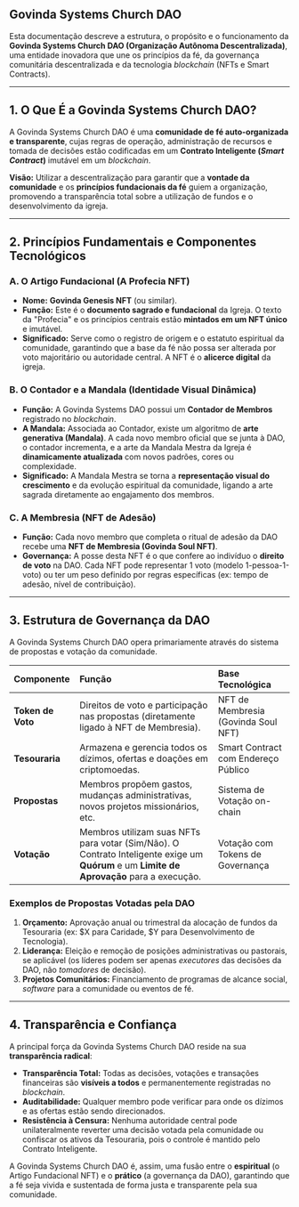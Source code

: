 ## Govinda Systems Church DAO

Esta documentação descreve a estrutura, o propósito e o funcionamento da **Govinda Systems Church DAO (Organização Autônoma Descentralizada)**, uma entidade inovadora que une os princípios da fé, da governança comunitária descentralizada e da tecnologia *blockchain* (NFTs e Smart Contracts).

---

## 1. O Que É a Govinda Systems Church DAO?

A Govinda Systems Church DAO é uma **comunidade de fé auto-organizada e transparente**, cujas regras de operação, administração de recursos e tomada de decisões estão codificadas em um **Contrato Inteligente (*Smart Contract*)** imutável em um *blockchain*.

**Visão:** Utilizar a descentralização para garantir que a **vontade da comunidade** e os **princípios fundacionais da fé** guiem a organização, promovendo a transparência total sobre a utilização de fundos e o desenvolvimento da igreja.

---

## 2. Princípios Fundamentais e Componentes Tecnológicos

### A. O Artigo Fundacional (A Profecia NFT)

* **Nome:** **Govinda Genesis NFT** (ou similar).
* **Função:** Este é o **documento sagrado e fundacional** da Igreja. O texto da "Profecia" e os princípios centrais estão **mintados em um NFT único** e imutável.
* **Significado:** Serve como o registro de origem e o estatuto espiritual da comunidade, garantindo que a base da fé não possa ser alterada por voto majoritário ou autoridade central. A NFT é o **alicerce digital** da igreja.

### B. O Contador e a Mandala (Identidade Visual Dinâmica)

* **Função:** A Govinda Systems DAO possui um **Contador de Membros** registrado no *blockchain*.
* **A Mandala:** Associada ao Contador, existe um algoritmo de **arte generativa (Mandala)**. A cada novo membro oficial que se junta à DAO, o contador incrementa, e a arte da Mandala Mestra da Igreja é **dinamicamente atualizada** com novos padrões, cores ou complexidade.
* **Significado:** A Mandala Mestra se torna a **representação visual do crescimento** e da evolução espiritual da comunidade, ligando a arte sagrada diretamente ao engajamento dos membros.

### C. A Membresia (NFT de Adesão)

* **Função:** Cada novo membro que completa o ritual de adesão da DAO recebe uma **NFT de Membresia (Govinda Soul NFT)**.
* **Governança:** A posse desta NFT é o que confere ao indivíduo o **direito de voto** na DAO. Cada NFT pode representar 1 voto (modelo 1-pessoa-1-voto) ou ter um peso definido por regras específicas (ex: tempo de adesão, nível de contribuição).

---

## 3. Estrutura de Governança da DAO

A Govinda Systems Church DAO opera primariamente através do sistema de propostas e votação da comunidade.

| Componente | Função | Base Tecnológica |
| :--- | :--- | :--- |
| **Token de Voto** | Direitos de voto e participação nas propostas (diretamente ligado à NFT de Membresia). | NFT de Membresia (Govinda Soul NFT) |
| **Tesouraria** | Armazena e gerencia todos os dízimos, ofertas e doações em criptomoedas. | Smart Contract com Endereço Público |
| **Propostas** | Membros propõem gastos, mudanças administrativas, novos projetos missionários, etc. | Sistema de Votação on-chain |
| **Votação** | Membros utilizam suas NFTs para votar (Sim/Não). O Contrato Inteligente exige um **Quórum** e um **Limite de Aprovação** para a execução. | Votação com Tokens de Governança |

### Exemplos de Propostas Votadas pela DAO

1.  **Orçamento:** Aprovação anual ou trimestral da alocação de fundos da Tesouraria (ex: $X para Caridade, $Y para Desenvolvimento de Tecnologia).
2.  **Liderança:** Eleição e remoção de posições administrativas ou pastorais, se aplicável (os líderes podem ser apenas *executores* das decisões da DAO, não *tomadores* de decisão).
3.  **Projetos Comunitários:** Financiamento de programas de alcance social, *software* para a comunidade ou eventos de fé.

---

## 4. Transparência e Confiança

A principal força da Govinda Systems Church DAO reside na sua **transparência radical**:

* **Transparência Total:** Todas as decisões, votações e transações financeiras são **visíveis a todos** e permanentemente registradas no *blockchain*.
* **Auditabilidade:** Qualquer membro pode verificar para onde os dízimos e as ofertas estão sendo direcionados.
* **Resistência à Censura:** Nenhuma autoridade central pode unilateralmente reverter uma decisão votada pela comunidade ou confiscar os ativos da Tesouraria, pois o controle é mantido pelo Contrato Inteligente.

A Govinda Systems Church DAO é, assim, uma fusão entre o **espiritual** (o Artigo Fundacional NFT) e o **prático** (a governança da DAO), garantindo que a fé seja vivida e sustentada de forma justa e transparente pela sua comunidade.
